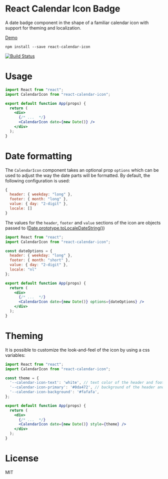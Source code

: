 # React Calendar Icon Badge

A date badge component in the shape of a familiar calendar icon with support for theming and localization.


[Demo](https://react-calendar-icon-demo.now.sh)

```
npm install --save react-calendar-icon
```

[![Build Status](https://travis-ci.org/kkostov/react-calendar-icon.svg?branch=master)](https://travis-ci.org/kkostov/react-calendar-icon)

# Usage

```jsx
import React from "react";
import CalendarIcon from "react-calendar-icon";

export default function App(props) {
  return (
    <div>
      {/* ...  */}
      <CalendarIcon date={new Date()} />
    </div>
  );
}
```

# Date formatting

The `CalendarIcon` component takes an optional prop `options` which can be used to adjust the way the date parts will be formatted. By default, the following configuration is used:

```js
{
  header: { weekday: "long" },
  footer: { month: "long" },
  value: { day: "2-digit" },
  locale: []
}
```

The values for the `header`, `footer` and `value` sections of the icon are objects passed to ([Date.prototype.toLocaleDateString()](https://developer.mozilla.org/en-US/docs/Web/JavaScript/Reference/Global_Objects/Date/toLocaleDateString))


```jsx
import React from "react";
import CalendarIcon from "react-calendar-icon";

const dateOptions = {
  header: { weekday: "long" },
  footer: { month: "short" },
  value: { day: "2-digit" },
  locale: "nl"
};

export default function App(props) {
  return (
    <div>
      {/* ...  */}
      <CalendarIcon date={new Date()} options={dateOptions} />
    </div>
  );
}
```

# Theming

It is possible to customize the look-and-feel of the icon by using a css variables:

```jsx
import React from "react";
import CalendarIcon from "react-calendar-icon";

const theme = {
  '--calendar-icon-text': 'white', // text color of the header and footer
  '--calendar-icon-primary': '#0da472', // background of the header and footer
  '--calendar-icon-background': '#fafafa',
};

export default function App(props) {
  return (
    <div>
      {/* ...  */}
      <CalendarIcon date={new Date()} style={theme} />
    </div>
  );
}
```

# License

MIT
